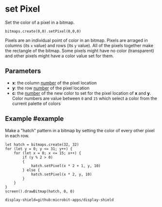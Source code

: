 # set Pixel

Set the color of a pixel in a bitmap.

```sig
bitmaps.create(0,0).setPixel(0,0,0)
```

Pixels are an individual point of color in an bitmap. Pixels are arraged in columns (its ``x`` value) and rows (its ``y`` value). All of the pixels together make the rectangle of the bitmap. Some pixels might have no color (transparent) and other pixels might have a color value set for them.

## Parameters

* **x**: the column [number](/types/number) of the pixel location
* **y**: the row [number](/types/number) of the pixel location
* **c**: the [number](/types/number) of the new color to set for the pixel location of **x** and **y**. Color numbers are value between `0` and `15` which select a color from the current palette of colors

## Example #example

Make a "hatch" pattern in a bitmap by setting the color of every other pixel in each row.

```blocks
let hatch = bitmaps.create(32, 32)
for (let y = 0; y <= 31; y++) {
    for (let x = 0; x <= 15; x++) {
    	if (y % 2 > 0)
        {
            hatch.setPixel(x * 2 + 1, y, 10)
        } else {
            hatch.setPixel(x * 2, y, 10)        
        }
    }
}
screen().drawBitmap(hatch, 0, 0)
```

```package
display-shield=github:microbit-apps/display-shield
```
